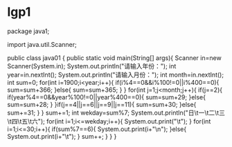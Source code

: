# lgp1
package java1;

import java.util.Scanner;

public class java01 {
	public static void main(String[] args){
		Scanner in=new Scanner(System.in);
		System.out.println("请输入年份：");
		int year=in.nextInt();
		System.out.println("请输入月份：");
		int month=in.nextInt();
		int sum=0;
		for(int i=1900;i<year;i++){
			if(i%4==0&&i%100!=0||i%400==0){
				sum=sum+366;
			}else{
				sum=sum+365;
			}
		}
		for(int j=1;j<month;j++){
			if(j==2){
				if(year%4==0&&year%100!=0||year%400==0){
					sum=sum+29;
				}else{
					sum=sum+28;
				}
			}if(j==4||j==6||j==9||j==11){
				sum=sum+30;
			}else{
				sum+=31;
			}
		}
		sum+=1;
		int wekday=sum%7;
		System.out.println("日\t一\t二\t三\t四\t五\t六");
		for(int i=1;i<=wekday;i++){
			System.out.print("\t");
			}
		for(int i=1;i<=30;i++){
			if(sum%7==6){
				System.out.print(i+"\n");
			}else{
				System.out.print(i+"\t");
			}
			sum++;
		}
	}
}
